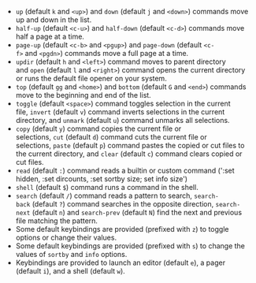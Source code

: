 - `up` (default `k` and `<up>`) and `down` (default `j` and `<down>`) commands move up and down in the list.
- `half-up` (default `<c-u>`) and `half-down` (default `<c-d>`) commands move half a page at a time.
- `page-up` (default `<c-b>` and `<pgup>`) and `page-down` (default `<c-f>` and `<pgdn>`) commands move a full page at a time.
- `updir` (default `h` and `<left>`) command moves to parent directory and `open` (default `l` and `<right>`) command opens the current directory or runs the default file opener on your system.
- `top` (default `gg` and `<home>`) and `bottom` (default `G` and `<end>`) commands move to the beginning and end of the list.
- `toggle` (default `<space>`) command toggles selection in the current file, `invert` (default `v`) command inverts selections in the current directory, and `unmark` (default `u`) command unmarks all selections.
- `copy` (default `y`) command copies the current file or selections, `cut` (default `d`) command cuts the current file or selections, `paste` (default `p`) command pastes the copied or cut files to the current directory, and `clear` (default `c`) command clears copied or cut files.
- `read` (default `:`) command reads a builtin or custom command (':set hidden, :set dircounts, :set sortby size; set info size')
- `shell` (default `$`) command runs a command in the shell.
- `search` (default `/`) command reads a pattern to search, `search-back` (default `?`) command searches in the opposite direction, `search-next` (default `n`) and `search-prev` (default `N`) find the next and previous file matching the pattern.
- Some default keybindings are provided (prefixed with `z`) to toggle options or change their values.
- Some default keybindings are provided (prefixed with `s`) to change the values of `sortby` and `info` options.
- Keybindings are provided to launch an editor (default `e`), a pager (default `i`), and a shell (default `w`).